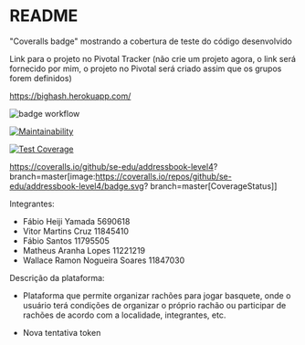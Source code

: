 # README

"Coveralls badge" mostrando a cobertura de teste do código desenvolvido

Link para o projeto no Pivotal Tracker (não crie um projeto agora, o link será fornecido por mim, o projeto no Pivotal será criado assim que os grupos forem definidos)

https://bighash.herokuapp.com/

![badge workflow](https://github.com/fabioheiji/engenhariaSI/actions/workflows/ruby.yml/badge.svg)

[![Maintainability](https://api.codeclimate.com/v1/badges/2fb60f1d746c705757e0/maintainability)](https://codeclimate.com/github/fabioheiji/engenhariaSI/maintainability)

[![Test Coverage](https://api.codeclimate.com/v1/badges/2fb60f1d746c705757e0/test_coverage)](https://codeclimate.com/github/fabioheiji/engenhariaSI/test_coverage)

https://coveralls.io/github/se-edu/addressbook-level4?
branch=master[image:https://coveralls.io/repos/github/se-edu/addressbook-level4/badge.svg?
branch=master[CoverageStatus]]

Integrantes:
- Fábio Heiji Yamada 5690618
- Vitor Martins Cruz 11845410
- Fábio Santos 11795505
- Matheus Aranha Lopes 11221219
- Wallace Ramon Nogueira Soares 11847030

Descrição da plataforma:
- Plataforma que permite organizar rachões para jogar basquete, onde o usuário terá condições de organizar o próprio rachão ou participar de rachões de acordo com a localidade, integrantes, etc.

- Nova tentativa token